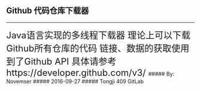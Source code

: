 ## Github 代码仓库下载器
---
<font size=5>
Java语言实现的多线程下载器 理论上可以下载Github所有仓库的代码   
链接、数据的获取使用到了Github API  
具体请参考https://developer.github.com/v3/
</font>
##### By: Novemser
##### 2016-09-27
##### Tongji 409 GitLab
